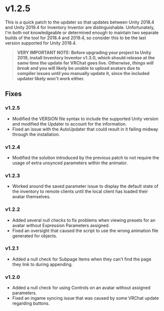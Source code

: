 # v1.2.5
This is a quick patch to the updater so that updates between Unity 2018.4 and Unity 2019.4 for Inventory Inventor are distinguishable. Unfortunately, I'm both not knowledgeable or determined enough to maintain two separate builds of the tool for 2018.4 and 2019.4, so consider this to be the last version supported for Unity 2018.4. 

>**VERY IMPORTANT NOTE: Before upgrading your project to Unity 2019, install Inventory Inventor v1.3.0, which should release at the same time the update for VRChat goes live. Otherwise, *things will break* and you will likely be unable to upload avatars due to compiler issues until you manually update it, since the included updater likely won't work either.**

## Fixes
### v1.2.5
- Modified the VERSION file syntax to include the supported Unity version and modified the Updater to account for the information.
- Fixed an issue with the AutoUpdater that could result in it failing midway through the installation.
### v1.2.4
- Modified the solution introduced by the previous patch to not require the usage of extra unsynced parameters within the animator.
### v1.2.3
- Worked around the saved parameter issue to display the default state of the inventory to remote clients until the local client has loaded their avatar themselves.
### v1.2.2
- Added several null checks to fix problems when viewing presets for an avatar without Expression Parameters assigned.
- Fixed an oversight that caused the script to use the wrong animation file generated for objects.
### v1.2.1
- Added a null check for Subpage Items when they can't find the page they link to during appending.
### v1.2.0
- Added a null check for using Controls on an avatar without assigned parameters.
- Fixed an ingame syncing issue that was caused by some VRChat update regarding buttons.